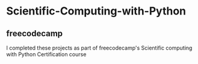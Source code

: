 # Scientific-Computing-with-Python  
## freecodecamp
I completed these projects as part of freecodecamp's Scientific computing with Python Certification course
